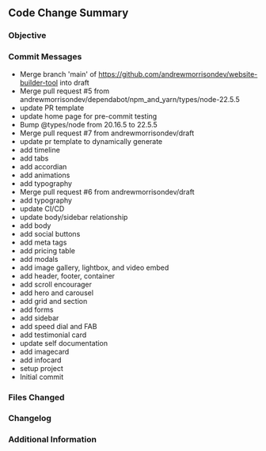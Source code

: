 ## Code Change Summary

### Objective

<!-- Describe the purpose of the PR -->

### Commit Messages

- Merge branch 'main' of https://github.com/andrewmorrisondev/website-builder-tool into draft
- Merge pull request #5 from andrewmorrisondev/dependabot/npm_and_yarn/types/node-22.5.5
- update PR template
- update home page for pre-commit testing
- Bump @types/node from 20.16.5 to 22.5.5
- Merge pull request #7 from andrewmorrisondev/draft
- update pr template to dynamically generate
- add timeline
- add tabs
- add accordian
- add animations
- add typography
- Merge pull request #6 from andrewmorrisondev/draft
- add typography
- update CI/CD
- update body/sidebar relationship
- add body
- add social buttons
- add meta tags
- add pricing table
- add modals
- add image gallery, lightbox, and video embed
- add header, footer, container
- add scroll encourager
- add hero and carousel
- add grid and section
- add forms
- add sidebar
- add speed dial and FAB
- add testimonial card
- update self documentation
- add imagecard
- add infocard
- setup project
- Initial commit

### Files Changed

### Changelog

### Additional Information

<!-- Add any extra information, screenshots, or demos -->

